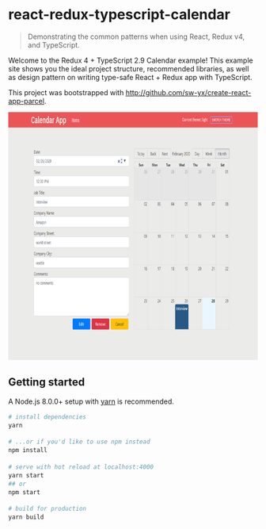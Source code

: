 # react-redux-typescript-calendar

> Demonstrating the common patterns when using React, Redux v4, and TypeScript.

Welcome to the Redux 4 + TypeScript 2.9 Calendar example! This example site shows you the ideal
project structure, recommended libraries, as well as design pattern on writing type-safe
React + Redux app with TypeScript.

This project was bootstrapped with <http://github.com/sw-yx/create-react-app-parcel>.

<img width="900" height="500" src="src/styles/images/readme.png" border="0" />

## Getting started

A Node.js 8.0.0+ setup with [yarn](https://yarnpkg.com/) is recommended.

```bash
# install dependencies
yarn

# ...or if you'd like to use npm instead
npm install

# serve with hot reload at localhost:4000
yarn start
## or
npm start

# build for production
yarn build
```
